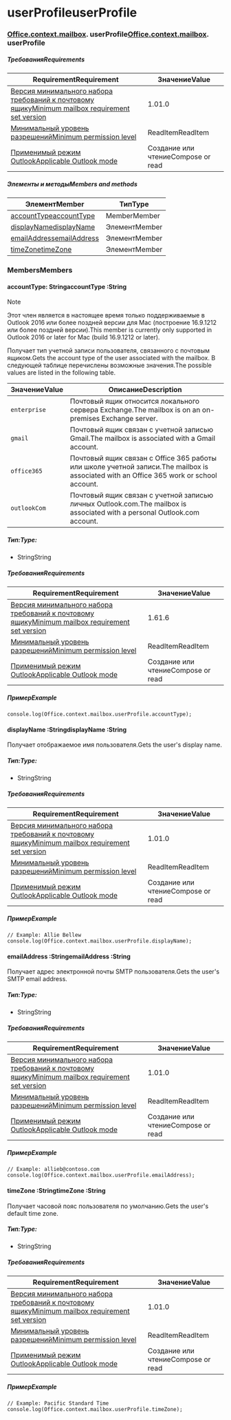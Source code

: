 
# <a name="userprofile"></a><span data-ttu-id="8410d-101">userProfile</span><span class="sxs-lookup"><span data-stu-id="8410d-101">userProfile</span></span>

### <span data-ttu-id="8410d-p101">[Office](Office.md)[.context](Office.context.md)[.mailbox](Office.context.mailbox.md). userProfile</span><span class="sxs-lookup"><span data-stu-id="8410d-p101">[Office](Office.md)[.context](Office.context.md)[.mailbox](Office.context.mailbox.md). userProfile</span></span>

##### <a name="requirements"></a><span data-ttu-id="8410d-104">Требования</span><span class="sxs-lookup"><span data-stu-id="8410d-104">Requirements</span></span>

|<span data-ttu-id="8410d-105">Requirement</span><span class="sxs-lookup"><span data-stu-id="8410d-105">Requirement</span></span>| <span data-ttu-id="8410d-106">Значение</span><span class="sxs-lookup"><span data-stu-id="8410d-106">Value</span></span>|
|---|---|
|[<span data-ttu-id="8410d-107">Версия минимального набора требований к почтовому ящику</span><span class="sxs-lookup"><span data-stu-id="8410d-107">Minimum mailbox requirement set version</span></span>](/javascript/office/requirement-sets/outlook-api-requirement-sets)| <span data-ttu-id="8410d-108">1.0</span><span class="sxs-lookup"><span data-stu-id="8410d-108">1.0</span></span>|
|[<span data-ttu-id="8410d-109">Минимальный уровень разрешений</span><span class="sxs-lookup"><span data-stu-id="8410d-109">Minimum permission level</span></span>](https://docs.microsoft.com/outlook/add-ins/understanding-outlook-add-in-permissions)| <span data-ttu-id="8410d-110">ReadItem</span><span class="sxs-lookup"><span data-stu-id="8410d-110">ReadItem</span></span>|
|[<span data-ttu-id="8410d-111">Применимый режим Outlook</span><span class="sxs-lookup"><span data-stu-id="8410d-111">Applicable Outlook mode</span></span>](https://docs.microsoft.com/outlook/add-ins/#extension-points)| <span data-ttu-id="8410d-112">Создание или чтение</span><span class="sxs-lookup"><span data-stu-id="8410d-112">Compose or read</span></span>|

##### <a name="members-and-methods"></a><span data-ttu-id="8410d-113">Элементы и методы</span><span class="sxs-lookup"><span data-stu-id="8410d-113">Members and methods</span></span>

| <span data-ttu-id="8410d-114">Элемент</span><span class="sxs-lookup"><span data-stu-id="8410d-114">Member</span></span> | <span data-ttu-id="8410d-115">Тип</span><span class="sxs-lookup"><span data-stu-id="8410d-115">Type</span></span> |
|--------|------|
| [<span data-ttu-id="8410d-116">accountType</span><span class="sxs-lookup"><span data-stu-id="8410d-116">accountType</span></span>](#accounttype-string) | <span data-ttu-id="8410d-117">Member</span><span class="sxs-lookup"><span data-stu-id="8410d-117">Member</span></span> |
| [<span data-ttu-id="8410d-118">displayName</span><span class="sxs-lookup"><span data-stu-id="8410d-118">displayName</span></span>](#displayname-string) | <span data-ttu-id="8410d-119">Элемент</span><span class="sxs-lookup"><span data-stu-id="8410d-119">Member</span></span> |
| [<span data-ttu-id="8410d-120">emailAddress</span><span class="sxs-lookup"><span data-stu-id="8410d-120">emailAddress</span></span>](#emailaddress-string) | <span data-ttu-id="8410d-121">Элемент</span><span class="sxs-lookup"><span data-stu-id="8410d-121">Member</span></span> |
| [<span data-ttu-id="8410d-122">timeZone</span><span class="sxs-lookup"><span data-stu-id="8410d-122">timeZone</span></span>](#timezone-string) | <span data-ttu-id="8410d-123">Элемент</span><span class="sxs-lookup"><span data-stu-id="8410d-123">Member</span></span> |

### <a name="members"></a><span data-ttu-id="8410d-124">Members</span><span class="sxs-lookup"><span data-stu-id="8410d-124">Members</span></span>

####  <a name="accounttype-string"></a><span data-ttu-id="8410d-125">accountType: String</span><span class="sxs-lookup"><span data-stu-id="8410d-125">accountType :String</span></span>

> [!NOTE]
> <span data-ttu-id="8410d-126">Этот член является в настоящее время только поддерживаемые в Outlook 2016 или более поздней версии для Mac (построение 16.9.1212 или более поздней версии).</span><span class="sxs-lookup"><span data-stu-id="8410d-126">This member is currently only supported in Outlook 2016 or later for Mac (build 16.9.1212 or later).</span></span>

<span data-ttu-id="8410d-127">Получает тип учетной записи пользователя, связанного с почтовым ящиком.</span><span class="sxs-lookup"><span data-stu-id="8410d-127">Gets the account type of the user associated with the mailbox.</span></span> <span data-ttu-id="8410d-128">В следующей таблице перечислены возможные значения.</span><span class="sxs-lookup"><span data-stu-id="8410d-128">The possible values are listed in the following table.</span></span>

| <span data-ttu-id="8410d-129">Значение</span><span class="sxs-lookup"><span data-stu-id="8410d-129">Value</span></span> | <span data-ttu-id="8410d-130">Описание</span><span class="sxs-lookup"><span data-stu-id="8410d-130">Description</span></span> |
|-------|-------------|
| `enterprise` | <span data-ttu-id="8410d-131">Почтовый ящик относится локального сервера Exchange.</span><span class="sxs-lookup"><span data-stu-id="8410d-131">The mailbox is on an on-premises Exchange server.</span></span> |
| `gmail` | <span data-ttu-id="8410d-132">Почтовый ящик связан с учетной записью Gmail.</span><span class="sxs-lookup"><span data-stu-id="8410d-132">The mailbox is associated with a Gmail account.</span></span> |
| `office365` | <span data-ttu-id="8410d-133">Почтовый ящик связан с Office 365 работы или школе учетной записи.</span><span class="sxs-lookup"><span data-stu-id="8410d-133">The mailbox is associated with an Office 365 work or school account.</span></span> |
| `outlookCom` | <span data-ttu-id="8410d-134">Почтовый ящик связан с учетной записью личных Outlook.com.</span><span class="sxs-lookup"><span data-stu-id="8410d-134">The mailbox is associated with a personal Outlook.com account.</span></span> |

##### <a name="type"></a><span data-ttu-id="8410d-135">Тип:</span><span class="sxs-lookup"><span data-stu-id="8410d-135">Type:</span></span>

*   <span data-ttu-id="8410d-136">String</span><span class="sxs-lookup"><span data-stu-id="8410d-136">String</span></span>

##### <a name="requirements"></a><span data-ttu-id="8410d-137">Требования</span><span class="sxs-lookup"><span data-stu-id="8410d-137">Requirements</span></span>

|<span data-ttu-id="8410d-138">Requirement</span><span class="sxs-lookup"><span data-stu-id="8410d-138">Requirement</span></span>| <span data-ttu-id="8410d-139">Значение</span><span class="sxs-lookup"><span data-stu-id="8410d-139">Value</span></span>|
|---|---|
|[<span data-ttu-id="8410d-140">Версия минимального набора требований к почтовому ящику</span><span class="sxs-lookup"><span data-stu-id="8410d-140">Minimum mailbox requirement set version</span></span>](/javascript/office/requirement-sets/outlook-api-requirement-sets)| <span data-ttu-id="8410d-141">1.6</span><span class="sxs-lookup"><span data-stu-id="8410d-141">1.6</span></span> |
|[<span data-ttu-id="8410d-142">Минимальный уровень разрешений</span><span class="sxs-lookup"><span data-stu-id="8410d-142">Minimum permission level</span></span>](https://docs.microsoft.com/outlook/add-ins/understanding-outlook-add-in-permissions)| <span data-ttu-id="8410d-143">ReadItem</span><span class="sxs-lookup"><span data-stu-id="8410d-143">ReadItem</span></span>|
|[<span data-ttu-id="8410d-144">Применимый режим Outlook</span><span class="sxs-lookup"><span data-stu-id="8410d-144">Applicable Outlook mode</span></span>](https://docs.microsoft.com/outlook/add-ins/#extension-points)| <span data-ttu-id="8410d-145">Создание или чтение</span><span class="sxs-lookup"><span data-stu-id="8410d-145">Compose or read</span></span>|

##### <a name="example"></a><span data-ttu-id="8410d-146">Пример</span><span class="sxs-lookup"><span data-stu-id="8410d-146">Example</span></span>

```
console.log(Office.context.mailbox.userProfile.accountType);
```

####  <a name="displayname-string"></a><span data-ttu-id="8410d-147">displayName :String</span><span class="sxs-lookup"><span data-stu-id="8410d-147">displayName :String</span></span>

<span data-ttu-id="8410d-148">Получает отображаемое имя пользователя.</span><span class="sxs-lookup"><span data-stu-id="8410d-148">Gets the user's display name.</span></span>

##### <a name="type"></a><span data-ttu-id="8410d-149">Тип:</span><span class="sxs-lookup"><span data-stu-id="8410d-149">Type:</span></span>

*   <span data-ttu-id="8410d-150">String</span><span class="sxs-lookup"><span data-stu-id="8410d-150">String</span></span>

##### <a name="requirements"></a><span data-ttu-id="8410d-151">Требования</span><span class="sxs-lookup"><span data-stu-id="8410d-151">Requirements</span></span>

|<span data-ttu-id="8410d-152">Requirement</span><span class="sxs-lookup"><span data-stu-id="8410d-152">Requirement</span></span>| <span data-ttu-id="8410d-153">Значение</span><span class="sxs-lookup"><span data-stu-id="8410d-153">Value</span></span>|
|---|---|
|[<span data-ttu-id="8410d-154">Версия минимального набора требований к почтовому ящику</span><span class="sxs-lookup"><span data-stu-id="8410d-154">Minimum mailbox requirement set version</span></span>](/javascript/office/requirement-sets/outlook-api-requirement-sets)| <span data-ttu-id="8410d-155">1.0</span><span class="sxs-lookup"><span data-stu-id="8410d-155">1.0</span></span>|
|[<span data-ttu-id="8410d-156">Минимальный уровень разрешений</span><span class="sxs-lookup"><span data-stu-id="8410d-156">Minimum permission level</span></span>](https://docs.microsoft.com/outlook/add-ins/understanding-outlook-add-in-permissions)| <span data-ttu-id="8410d-157">ReadItem</span><span class="sxs-lookup"><span data-stu-id="8410d-157">ReadItem</span></span>|
|[<span data-ttu-id="8410d-158">Применимый режим Outlook</span><span class="sxs-lookup"><span data-stu-id="8410d-158">Applicable Outlook mode</span></span>](https://docs.microsoft.com/outlook/add-ins/#extension-points)| <span data-ttu-id="8410d-159">Создание или чтение</span><span class="sxs-lookup"><span data-stu-id="8410d-159">Compose or read</span></span>|

##### <a name="example"></a><span data-ttu-id="8410d-160">Пример</span><span class="sxs-lookup"><span data-stu-id="8410d-160">Example</span></span>

```
// Example: Allie Bellew
console.log(Office.context.mailbox.userProfile.displayName);
```

####  <a name="emailaddress-string"></a><span data-ttu-id="8410d-161">emailAddress :String</span><span class="sxs-lookup"><span data-stu-id="8410d-161">emailAddress :String</span></span>

<span data-ttu-id="8410d-162">Получает адрес электронной почты SMTP пользователя.</span><span class="sxs-lookup"><span data-stu-id="8410d-162">Gets the user's SMTP email address.</span></span>

##### <a name="type"></a><span data-ttu-id="8410d-163">Тип:</span><span class="sxs-lookup"><span data-stu-id="8410d-163">Type:</span></span>

*   <span data-ttu-id="8410d-164">String</span><span class="sxs-lookup"><span data-stu-id="8410d-164">String</span></span>

##### <a name="requirements"></a><span data-ttu-id="8410d-165">Требования</span><span class="sxs-lookup"><span data-stu-id="8410d-165">Requirements</span></span>

|<span data-ttu-id="8410d-166">Requirement</span><span class="sxs-lookup"><span data-stu-id="8410d-166">Requirement</span></span>| <span data-ttu-id="8410d-167">Значение</span><span class="sxs-lookup"><span data-stu-id="8410d-167">Value</span></span>|
|---|---|
|[<span data-ttu-id="8410d-168">Версия минимального набора требований к почтовому ящику</span><span class="sxs-lookup"><span data-stu-id="8410d-168">Minimum mailbox requirement set version</span></span>](/javascript/office/requirement-sets/outlook-api-requirement-sets)| <span data-ttu-id="8410d-169">1.0</span><span class="sxs-lookup"><span data-stu-id="8410d-169">1.0</span></span>|
|[<span data-ttu-id="8410d-170">Минимальный уровень разрешений</span><span class="sxs-lookup"><span data-stu-id="8410d-170">Minimum permission level</span></span>](https://docs.microsoft.com/outlook/add-ins/understanding-outlook-add-in-permissions)| <span data-ttu-id="8410d-171">ReadItem</span><span class="sxs-lookup"><span data-stu-id="8410d-171">ReadItem</span></span>|
|[<span data-ttu-id="8410d-172">Применимый режим Outlook</span><span class="sxs-lookup"><span data-stu-id="8410d-172">Applicable Outlook mode</span></span>](https://docs.microsoft.com/outlook/add-ins/#extension-points)| <span data-ttu-id="8410d-173">Создание или чтение</span><span class="sxs-lookup"><span data-stu-id="8410d-173">Compose or read</span></span>|

##### <a name="example"></a><span data-ttu-id="8410d-174">Пример</span><span class="sxs-lookup"><span data-stu-id="8410d-174">Example</span></span>

```
// Example: allieb@contoso.com
console.log(Office.context.mailbox.userProfile.emailAddress);
```

####  <a name="timezone-string"></a><span data-ttu-id="8410d-175">timeZone :String</span><span class="sxs-lookup"><span data-stu-id="8410d-175">timeZone :String</span></span>

<span data-ttu-id="8410d-176">Получает часовой пояс пользователя по умолчанию.</span><span class="sxs-lookup"><span data-stu-id="8410d-176">Gets the user's default time zone.</span></span>

##### <a name="type"></a><span data-ttu-id="8410d-177">Тип:</span><span class="sxs-lookup"><span data-stu-id="8410d-177">Type:</span></span>

*   <span data-ttu-id="8410d-178">String</span><span class="sxs-lookup"><span data-stu-id="8410d-178">String</span></span>

##### <a name="requirements"></a><span data-ttu-id="8410d-179">Требования</span><span class="sxs-lookup"><span data-stu-id="8410d-179">Requirements</span></span>

|<span data-ttu-id="8410d-180">Requirement</span><span class="sxs-lookup"><span data-stu-id="8410d-180">Requirement</span></span>| <span data-ttu-id="8410d-181">Значение</span><span class="sxs-lookup"><span data-stu-id="8410d-181">Value</span></span>|
|---|---|
|[<span data-ttu-id="8410d-182">Версия минимального набора требований к почтовому ящику</span><span class="sxs-lookup"><span data-stu-id="8410d-182">Minimum mailbox requirement set version</span></span>](/javascript/office/requirement-sets/outlook-api-requirement-sets)| <span data-ttu-id="8410d-183">1.0</span><span class="sxs-lookup"><span data-stu-id="8410d-183">1.0</span></span>|
|[<span data-ttu-id="8410d-184">Минимальный уровень разрешений</span><span class="sxs-lookup"><span data-stu-id="8410d-184">Minimum permission level</span></span>](https://docs.microsoft.com/outlook/add-ins/understanding-outlook-add-in-permissions)| <span data-ttu-id="8410d-185">ReadItem</span><span class="sxs-lookup"><span data-stu-id="8410d-185">ReadItem</span></span>|
|[<span data-ttu-id="8410d-186">Применимый режим Outlook</span><span class="sxs-lookup"><span data-stu-id="8410d-186">Applicable Outlook mode</span></span>](https://docs.microsoft.com/outlook/add-ins/#extension-points)| <span data-ttu-id="8410d-187">Создание или чтение</span><span class="sxs-lookup"><span data-stu-id="8410d-187">Compose or read</span></span>|

##### <a name="example"></a><span data-ttu-id="8410d-188">Пример</span><span class="sxs-lookup"><span data-stu-id="8410d-188">Example</span></span>

```
// Example: Pacific Standard Time
console.log(Office.context.mailbox.userProfile.timeZone);
```
